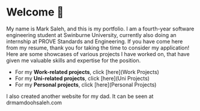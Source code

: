 # Welcome 👋
My name is Mark Saleh, and this is my portfolio. I am a fourth-year software engineering student at Swinburne University, currently also doing an internship at PROVE Standards and Engineering. If you have come here from my resume, thank you for taking the time to consider my application! Here are some showcases of various projects I have worked on, that have given me valuable skills and expertise for the position.

- For my **Work-related projects**, click [here](Work Projects)
- For my **Uni-related projects**, click [here](Uni Projects)
- For my **Personal projects**, click [here](Personal Projects)

I also created another website for my dad. It can be seen at drmamdoohsaleh.com